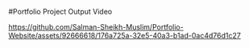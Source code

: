 #Portfolio Project Output Video

https://github.com/Salman-Sheikh-Muslim/Portfolio-Website/assets/92666618/176a725a-32e5-40a3-b1ad-0ac4d76d1c27

